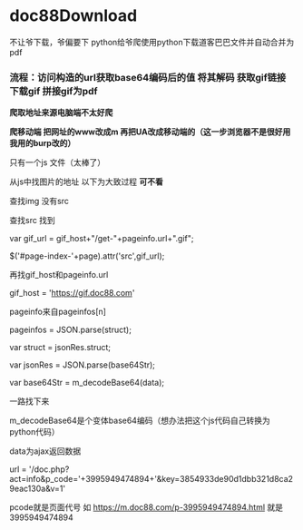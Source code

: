 # doc88Download
不让爷下载，爷偏要下 python给爷爬使用python下载道客巴巴文件并自动合并为pdf

### **流程：访问构造的url获取base64编码后的值 将其解码 获取gif链接 下载gif 拼接gif为pdf**

**爬取地址来源电脑端不太好爬** 

**爬移动端 把网址的www改成m 再把UA改成移动端的（这一步浏览器不是很好用 我用的burp改的）**

只有一个js 文件（太棒了）

从js中找图片的地址 以下为大致过程 **可不看**

查找img 没有src 

查找src 找到

var gif_url = gif_host+"/get-"+pageinfo.url+".gif";

 $('#page-index-'+page).attr('src',gif_url);

再找gif_host和pageinfo.url

gif_host = 'https://gif.doc88.com'

pageinfo来自pageinfos[n]

pageinfos = JSON.parse(struct);  

var struct = jsonRes.struct;

var jsonRes = JSON.parse(base64Str);

var base64Str = m_decodeBase64(data);

一路找下来 

m_decodeBase64是个变体base64编码（想办法把这个js代码自己转换为python代码）

data为ajax返回数据

url = '/doc.php?act=info&p_code='+3995949474894+'&key=3854933de90d1dbb321d8ca29eac130a&v=1'

pcode就是页面代号 如  https://m.doc88.com/p-3995949474894.html 就是3995949474894



